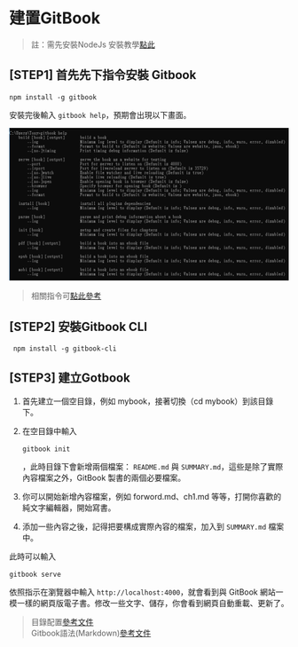 # 建置GitBook

> 註：需先安裝NodeJs 安裝教學[點此](https://wastemobile.gitbooks.io/gitbook-chinese/content/book/gitbook-cli.html)

## \[STEP1\] 首先先下指令安裝 Gitbook

```text
npm install -g gitbook
```

安裝完後輸入 `gitbook help`，預期會出現以下畫面。

![](.gitbook/assets/help.png)

> 相關指令可[點此參考](https://wastemobile.gitbooks.io/gitbook-chinese/content/book/gitbook-cli.html)

## \[STEP2\] 安裝Gitbook CLI

```text
 npm install -g gitbook-cli
```

## \[STEP3\] 建立Gotbook

1. 首先建立一個空目錄，例如 mybook，接著切換（cd mybook）到該目錄下。
2. 在空目錄中輸入

   ```text
   gitbook init
   ```

   ，此時目錄下會新增兩個檔案： `README.md` 與 `SUMMARY.md`，這些是除了實際內容檔案之外，GitBook 製書的兩個必要檔案。

3. 你可以開始新增內容檔案，例如 forword.md、ch1.md 等等，打開你喜歡的純文字編輯器，開始寫書。
4. 添加一些內容之後，記得把要構成實際內容的檔案，加入到 `SUMMARY.md` 檔案中。  

此時可以輸入

```text
gitbook serve
```

依照指示在瀏覽器中輸入 `http://localhost:4000`，就會看到與 GitBook 網站一模一樣的網頁版電子書。修改一些文字、儲存，你會看到網頁自動重載、更新了。

> 目錄配置[參考文件](https://markdown.tw/#philosophy)  
> Gitbook語法\(Markdown\)[參考文件](https://markdown.tw/#philosophy)

